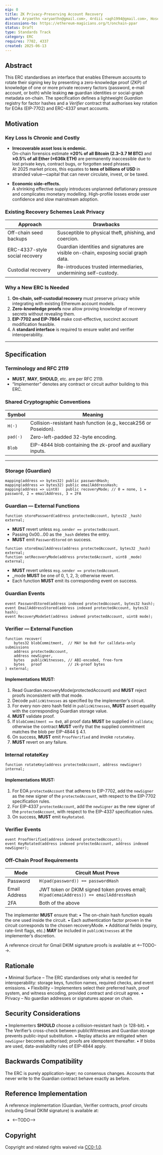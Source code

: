 ```yaml
---
eip: 0
title: ZK Privacy-Preserving Account Recovery
author: Aryaethn <aryaethn@gmail.com>, 4rdiii <agh1994@gmail.com>, Hosein <hosein@example.com>
discussions-to: https://ethereum-magicians.org/t/onchain-ppar
status: Draft
type: Standards Track
category: ERC
requires: 7702, 4337
created: 2025-06-13
---
```


## Abstract

This ERC standardises an interface that enables Ethereum accounts to rotate
their signing key by presenting a zero-knowledge proof (ZKP) of knowledge of
one or more private recovery factors (password, e-mail account, or both) while
leaking **no** guardian identities or social-graph metadata on-chain.  The
specification defines a lightweight *Guardian* registry for factor hashes and
a *Verifier* contract that authorises key rotation for EOAs (EIP-7702) and
ERC-4337 smart accounts.


## Motivation

### Key Loss Is Chronic and Costly  
- **Irrecoverable asset loss is endemic.**  
  On-chain forensics estimate **≈20% of all Bitcoin (2.3–3.7 M BTC)** and **≥0.5% of all Ether (≈636k ETH)** are permanently inaccessible due to lost private keys, contract bugs, or forgotten seed phrases.  
  At 2025 market prices, this equates to **tens of billions of USD** in stranded value—capital that can never circulate, invest, or be taxed.

- **Economic side-effects.**  
  A shrinking effective supply introduces unplanned deflationary pressure and complicates monetary modelling. High-profile losses erode user confidence and slow mainstream adoption.

### Existing Recovery Schemes Leak Privacy  
| Approach                      | Drawbacks                                                                                     |
|------------------------------|-----------------------------------------------------------------------------------------------|
| Off-chain seed backups       | Susceptible to physical theft, phishing, and coercion.                                       |
| ERC-4337-style social recovery | Guardian identities and signatures are visible on-chain, exposing social graph data.        |
| Custodial recovery           | Re-introduces trusted intermediaries, undermining self-custody.                              |

### Why a New ERC Is Needed  
1. **On-chain, self-custodial recovery** must preserve privacy while integrating with existing Ethereum account models.  
2. **Zero-knowledge proofs** now allow proving knowledge of recovery secrets without revealing them.  
3. **EIP-7702 and EIP-7864** make cost-effective, succinct account modification feasible.  
4. A **standard interface** is required to ensure wallet and verifier interoperability.

---

## Specification

### Terminology and RFC 2119

* **MUST**, **MAY**, **SHOULD**, etc. are per RFC 2119.  
* “Implementer” denotes any contract or circuit author building to this ERC.

### Shared Cryptographic Conventions

| Symbol | Meaning |
|--------|---------|
| `H(⋅)` | Collision-resistant hash function (e.g., keccak256 or Poseidon). |
| `pad(⋅)` | Zero-left-padded 32-byte encoding. |
| `Blob` | EIP-4844 blob containing the zk-proof and auxiliary inputs. |

---

### Storage (Guardian)

```solidity
mapping(address => bytes32) public passwordHash;
mapping(address => bytes32) public emailAddressHash;
mapping(address => uint8)   public recoveryMode; // 0 = none, 1 = password, 2 = emailAddress, 3 = 2FA
```

### Guardian — External Functions

```solidity
function storePassword(address protectedAccount, bytes32 _hash) external;
```

- **MUST** revert unless `msg.sender == protectedAccount`.
- Passing 0x00…00 as the `_hash` deletes the entry.
- **MUST** emit `PasswordStored` on success.

```solidity
function storeEmailAddress(address protectedAccount, bytes32 _hash) external;
function setRecoveryMode(address protectedAccount, uint8 _mode) external;
```

- **MUST** revert unless `msg.sender == protectedAccount`.
- _mode **MUST** be one of 0, 1, 2, 3; otherwise revert.
- Each function **MUST** emit its corresponding event on success.

### Guardian Events

```solidity
event PasswordStored(address indexed protectedAccount, bytes32 hash);
event EmailAddressStored(address indexed protectedAccount, bytes32 hash);
event RecoveryModeSet(address indexed protectedAccount, uint8 mode);
```

### Verifier — External Function

```solidity
function recover(
    bytes32 blobCommitment,  // MAY be 0x0 for calldata-only submissions
    address protectedAccount,
    address newSigner,
    bytes   publicWitnesses, // ABI-encoded, free-form
    bytes   proof            // zk-proof bytes
) external;
```

#### Implementations **MUST**:
1.	Read Guardian.recoveryMode(protectedAccount) and **MUST** reject proofs
inconsistent with that mode.
2.	Decode `publicWitnesses` as specified by the implementer’s circuit.
3.	For every non-zero hash field in `publicWitnesses`, **MUST** assert equality
with the corresponding Guardian storage value.
4.	**MUST** validate proof.
5.	If `blobCommitment == 0x0`, all proof data **MUST** be supplied in
`calldata`; otherwise the contract **MUST** verify that the supplied
commitment matches the blob per EIP-4844 § 4.1.
6.	On success, **MUST** emit `ProofVerified` and invoke `rotateKey`.
7.	**MUST** revert on any failure.

### Internal rotateKey

```solidity
function rotateKey(address protectedAccount, address newSigner) internal;
```

#### Implementations **MUST**:
1.	For EOA `protectedAccount` that adheres to EIP-7702, add the `newSigner` as
the new signer of the `protectedAccount`, with respect to the EIP-7702 specification rules.
2. 	For EIP-4337 `protectedAccount`, add the `newSigner` as the new signer of
the `protectedAccount`, with respect to the EIP-4337 specification rules.
3. 	On success, **MUST** emit `KeyRotated`. 

### Verifier Events

```solidity
event ProofVerified(address indexed protectedAccount);
event KeyRotated(address indexed protectedAccount, address indexed newSigner);
```

### Off-Chain Proof Requirements

| Mode     | Circuit Must Prove                                                               |
|----------|----------------------------------------------------------------------------------|
| Password | `H(pad(password)) == passwordHash`                                               |
| Email Address    | JWT token or DKIM signed token proves email; `H(pad(emaiAddress)) == emailAddressHash`       |
| 2FA      | Both of the above                                                                |

The implementer **MUST** ensure that:
	•	The on-chain hash function equals the one used inside the circuit.
	•	Each authentication factor proven in the circuit corresponds to the chosen
recoveryMode.
	•	Additional fields (expiry, rate-limit flags, etc.) **MAY** be included in
`publicWitnesses` at the implementer’s discretion.

A reference circuit for Gmail DKIM signature proofs is available at <--TODO-->.

## Rationale

•	Minimal Surface – The ERC standardises only what is needed for
interoperability: storage keys, function names, required checks, and event
emissions.
•	Flexibility – Implementers select their preferred hash, proof system,
and witness encoding, provided contract and circuit agree.
•	Privacy – No guardian addresses or signatures appear on chain.


## Security Considerations

•	Implementers **SHOULD** choose a collision-resistant hash (≥ 128-bit).
•	The Verifier’s cross-check between publicWitnesses and Guardian storage
prevents public-input substitution.
•	Replay attacks are mitigated when `newSigner` becomes authorised; proofs are
idempotent thereafter.
•	If blobs are used, data-availability rules of EIP-4844 apply.

## Backwards Compatibility

The ERC is purely application-layer; no consensus changes.  Accounts that
never write to the Guardian contract behave exactly as before.

## Reference Implementation

A reference implementation (Guardian, Verifier contracts, proof circuits including Gmail DKIM signature) is available at:

- <--TODO-->

## Copyright

Copyright and related rights waived via [CC0-1.0](https://creativecommons.org/publicdomain/zero/1.0/).
